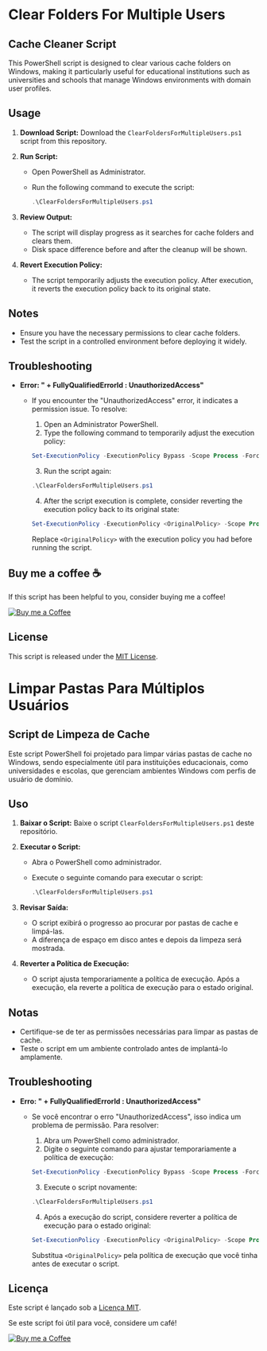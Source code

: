 # Clear Folders For Multiple Users

## Cache Cleaner Script

This PowerShell script is designed to clear various cache folders on Windows, making it particularly useful for educational institutions such as universities and schools that manage Windows environments with domain user profiles.

## Usage

1. **Download Script:** Download the `ClearFoldersForMultipleUsers.ps1` script from this repository.

2. **Run Script:**

   - Open PowerShell as Administrator.
   - Run the following command to execute the script:

     ```powershell
     .\ClearFoldersForMultipleUsers.ps1
     ```

3. **Review Output:**

   - The script will display progress as it searches for cache folders and clears them.
   - Disk space difference before and after the cleanup will be shown.

4. **Revert Execution Policy:**

   - The script temporarily adjusts the execution policy. After execution, it reverts the execution policy back to its original state.

## Notes

- Ensure you have the necessary permissions to clear cache folders.
- Test the script in a controlled environment before deploying it widely.

## Troubleshooting

- **Error: " + FullyQualifiedErrorId : UnauthorizedAccess"**

  - If you encounter the "UnauthorizedAccess" error, it indicates a permission issue. To resolve:

    1. Open an Administrator PowerShell.
    2. Type the following command to temporarily adjust the execution policy:

    ```powershell
    Set-ExecutionPolicy -ExecutionPolicy Bypass -Scope Process -Force
    ```

    3. Run the script again:

    ```powershell
    .\ClearFoldersForMultipleUsers.ps1
    ```

    4. After the script execution is complete, consider reverting the execution policy back to its original state:

    ```powershell
    Set-ExecutionPolicy -ExecutionPolicy <OriginalPolicy> -Scope Process -Force
    ```

    Replace `<OriginalPolicy>` with the execution policy you had before running the script.

## Buy me a coffee ☕

If this script has been helpful to you, consider buying me a coffee!

[![Buy me a Coffee](https://img.shields.io/badge/Donate-Buy%20me%20a%20Coffee-orange?logo=paypal)](https://www.paypal.com/cgi-bin/webscr?cmd=_donations&business=UUD6YHZDT2F3U&item_name=Buy+a+Coffee&currency_code=BRL&source=url)

## License

This script is released under the [MIT License](LICENSE).

# Limpar Pastas Para Múltiplos Usuários

## Script de Limpeza de Cache

Este script PowerShell foi projetado para limpar várias pastas de cache no Windows, sendo especialmente útil para instituições educacionais, como universidades e escolas, que gerenciam ambientes Windows com perfis de usuário de domínio.

## Uso

1. **Baixar o Script:** Baixe o script `ClearFoldersForMultipleUsers.ps1` deste repositório.

2. **Executar o Script:**

   - Abra o PowerShell como administrador.
   - Execute o seguinte comando para executar o script:

     ```powershell
     .\ClearFoldersForMultipleUsers.ps1
     ```

3. **Revisar Saída:**

   - O script exibirá o progresso ao procurar por pastas de cache e limpá-las.
   - A diferença de espaço em disco antes e depois da limpeza será mostrada.

4. **Reverter a Política de Execução:**

   - O script ajusta temporariamente a política de execução. Após a execução, ela reverte a política de execução para o estado original.

## Notas

- Certifique-se de ter as permissões necessárias para limpar as pastas de cache.
- Teste o script em um ambiente controlado antes de implantá-lo amplamente.

## Troubleshooting

- **Erro: " + FullyQualifiedErrorId : UnauthorizedAccess"**

  - Se você encontrar o erro "UnauthorizedAccess", isso indica um problema de permissão. Para resolver:

    1. Abra um PowerShell como administrador.
    2. Digite o seguinte comando para ajustar temporariamente a política de execução:

    ```powershell
    Set-ExecutionPolicy -ExecutionPolicy Bypass -Scope Process -Force
    ```

    3. Execute o script novamente:

    ```powershell
    .\ClearFoldersForMultipleUsers.ps1
    ```

    4. Após a execução do script, considere reverter a política de execução para o estado original:

    ```powershell
    Set-ExecutionPolicy -ExecutionPolicy <OriginalPolicy> -Scope Process -Force
    ```

    Substitua `<OriginalPolicy>` pela política de execução que você tinha antes de executar o script.

## Licença

Este script é lançado sob a [Licença MIT](LICENSE).

Se este script foi útil para você, considere um café!

[![Buy me a Coffee](https://img.shields.io/badge/Donate-Buy%20me%20a%20Coffee-orange?logo=paypal)](https://www.paypal.com/cgi-bin/webscr?cmd=_donations&business=UUD6YHZDT2F3U&item_name=Buy+a+Coffee&currency_code=BRL&source=url)
